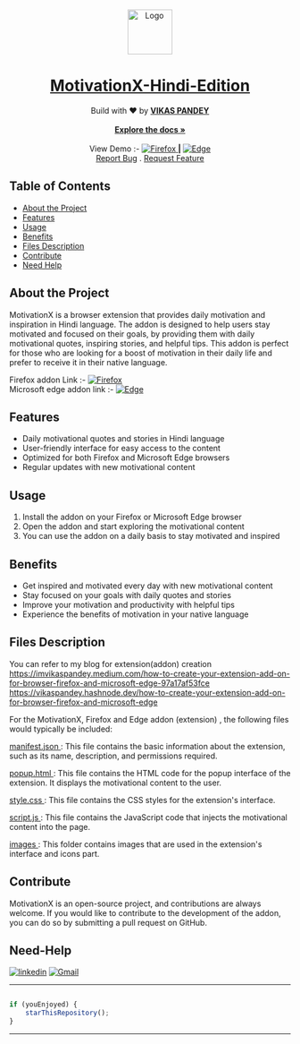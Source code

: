 
<br/>
<p align="center">
  <a href="https://github.com/iamprofessor1/MotivationX-Hindi-Edition">
    <img src="https://github.com/iamprofessor1/MotivationX-Hindi-Edition/blob/main/images/android-chrome-192x192.png" alt="Logo" width="80" height="80">
  </a>

  <h1 align="center">
<a href="https://github.com/iamprofessor1/MotivationX-Hindi-Edition" target = "_blank">MotivationX-Hindi-Edition</a>
</h1>

  <p align="center">
    Build with ❤️ by <b><a href="https://www.linkedin.com/in/vikas-pandit/">VIKAS PANDEY</a></b>
    <br/>
    <br/>
    <a href="https://github.com/iamprofessor1/MotivationX-Hindi-Edition/blob/main/README.md"><strong>Explore the docs »</strong></a>
    <br/>
    <br/>
   View Demo :-  <a href="https://addons.mozilla.org/en-US/firefox/addon/motivationx-hindi-edition/"><img src="https://github.com/iamprofessor1/MotivationX-Hindi-Edition/blob/main/images/firefox-32x32.png" alt="Firefox"> </a>  <strong> | </strong>
    <a href="https://microsoftedge.microsoft.com/addons/detail/motivationx-hindi-editi/plflilcnebnjomonmifkegpabkhmdpoc"><img src="https://github.com/iamprofessor1/MotivationX-Hindi-Edition/blob/main/images/edge-32x32.png" alt="Edge"> </a>
    <br>
    <a href="https://github.com/iamprofessor1/MotivationX-Hindi-Edition/issues">Report Bug</a>
    .
    <a href="https://github.com/iamprofessor1/MotivationX-Hindi-Edition/issues">Request Feature</a>
  </p>

</p>



## Table of Contents

- [About the Project](#about-the-project)
- [Features](#features)
- [Usage](#usage)
- [Benefits](#benefits)
- [Files Description](#files-description)
- [Contribute](#contribute)
- [Need Help](#need-help)


## About the Project

MotivationX is a browser extension that provides daily motivation and inspiration in Hindi language. The addon is designed to help users stay motivated and focused on their goals, by providing them with daily motivational quotes, inspiring stories, and helpful tips. This addon is perfect for those who are looking for a boost of motivation in their daily life and prefer to receive it in their native language.

Firefox addon Link :- <a href="https://addons.mozilla.org/en-US/firefox/addon/motivationx-hindi-edition/"><img src="https://github.com/iamprofessor1/MotivationX-Hindi-Edition/blob/main/images/firefox-32x32.png" alt="Firefox"> </a> 
<br>
Microsoft edge addon link :-  <a href="https://microsoftedge.microsoft.com/addons/detail/motivationx-hindi-editi/plflilcnebnjomonmifkegpabkhmdpoc"><img src="https://github.com/iamprofessor1/MotivationX-Hindi-Edition/blob/main/images/edge-32x32.png" alt="Edge"> </a>

## Features
- Daily motivational quotes and stories in Hindi language
- User-friendly interface for easy access to the content
- Optimized for both Firefox and Microsoft Edge browsers
- Regular updates with new motivational content

## Usage
1. Install the addon on your Firefox or Microsoft Edge browser
2. Open the addon and start exploring the motivational content
3. You can use the addon on a daily basis to stay motivated and inspired

## Benefits
- Get inspired and motivated every day with new motivational content
- Stay focused on your goals with daily quotes and stories
- Improve your motivation and productivity with helpful tips
- Experience the benefits of motivation in your native language

## Files Description

You can refer to my blog for extension(addon) creation  
https://imvikaspandey.medium.com/how-to-create-your-extension-add-on-for-browser-firefox-and-microsoft-edge-97a17af53fce
https://vikaspandey.hashnode.dev/how-to-create-your-extension-add-on-for-browser-firefox-and-microsoft-edge

For the MotivationX, Firefox and Edge addon (extension) , the following files would typically be included:

<a href="https://github.com/iamprofessor1/MotivationX-Hindi-Edition/blob/main/manifest.json"> manifest.json </a> : This file contains the basic information about the extension, such as its name, description, and permissions required.

<a href="https://github.com/iamprofessor1/MotivationX-Hindi-Edition/blob/main/popup.html"> popup.html  </a>: This file contains the HTML code for the popup interface of the extension. It displays the motivational content to the user.

<a href="https://github.com/iamprofessor1/MotivationX-Hindi-Edition/blob/main/style.css">style.css </a>: This file contains the CSS styles for the extension's interface.

<a href="https://github.com/iamprofessor1/MotivationX-Hindi-Edition/blob/main/script.js"> script.js </a>: This file contains the JavaScript code that injects the motivational content into the page.

<a href="https://github.com/iamprofessor1/MotivationX-Hindi-Edition/tree/main/images"> images </a>: This folder contains  images that are used in the extension's interface and icons part.


## Contribute
MotivationX is an open-source project, and contributions are always welcome. If you would like to contribute to the development of the addon, you can do so by submitting a pull request on GitHub.


## Need-Help

  
[![linkedin](https://img.shields.io/badge/linkedin-0A66C2?style=for-the-badge&logo=linkedin&logoColor=white)](https://www.linkedin.com/in/vikas-pandit/)
[![Gmail](https://img.shields.io/badge/Gmail-D14836?style=for-the-badge&logo=gmail&logoColor=white)](mailto:vikaspandey1206@gmail.com)

---------

```javascript

if (youEnjoyed) {
    starThisRepository();
}

```

-----------




